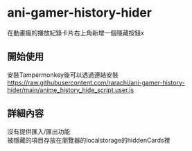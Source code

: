 # ani-gamer-history-hider

在動畫瘋的播放紀錄卡片右上角新增一個隱藏按鈕x

## 開始使用

安裝Tampermonkey後可以透過連結安裝
https://raw.githubusercontent.com/rarachi/ani-gamer-history-hider/main/anime_history_hide_script.user.js

## 詳細內容

沒有提供匯入/匯出功能  
被隱藏的項目存放在瀏覽器的localstorage的hiddenCards裡  

